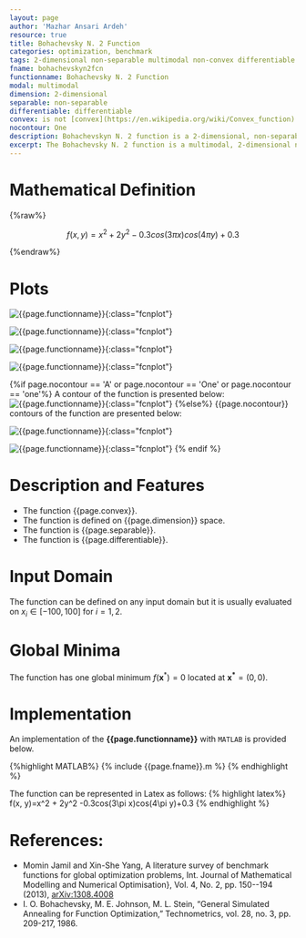 ```yaml
---
layout: page
author: 'Mazhar Ansari Ardeh'
resource: true
title: Bohachevsky N. 2 Function
categories: optimization, benchmark
tags: 2-dimensional non-separable multimodal non-convex differentiable
fname: bohachevskyn2fcn
functionname: Bohachevsky N. 2 Function
modal: multimodal
dimension: 2-dimensional
separable: non-separable
differentiable: differentiable
convex: is not [convex](https://en.wikipedia.org/wiki/Convex_function)
nocontour: One
description: Bohachevskyn N. 2 function is a 2-dimensional, non-separable, multimodal, non-convex, differentiable, continuous, test function for optimization algorithms. 
excerpt: The Bohachevsky N. 2 function is a multimodal, 2-dimensional non-convex mathematical function widely used for testing optimization algorithms
---
```


# Mathematical Definition

{%raw%}

$$f(x, y)=x^2 + 2y^2 -0.3cos(3\pi x)cos(4\pi y)+0.3$$

{%endraw%}

# Plots
![{{page.functionname}}]({{site.baseurl}}/benchmarkfcns/plots/{{page.fname}}.png){:class="fcnplot"}

![{{page.functionname}}]({{site.baseurl}}/benchmarkfcns/plots/{{page.fname}}_2.png){:class="fcnplot"}

![{{page.functionname}}]({{site.baseurl}}/benchmarkfcns/plots/{{page.fname}}_3.png){:class="fcnplot"}

![{{page.functionname}}]({{site.baseurl}}/benchmarkfcns/plots/{{page.fname}}_4.png){:class="fcnplot"}

{%if page.nocontour == 'A' or page.nocontour == 'One' or page.nocontour == 'one'%}
A contour of the function is presented below:
![{{page.functionname}}]({{site.baseurl}}/benchmarkfcns/plots/{{page.fname}}_contour.png){:class="fcnplot"}
{%else%}
{{page.nocontour}} contours of the function are presented below:

![{{page.functionname}}]({{site.baseurl}}/benchmarkfcns/plots/{{page.fname}}_contour.png){:class="fcnplot"}

![{{page.functionname}}]({{site.baseurl}}/benchmarkfcns/plots/{{page.fname}}_contour_2.png){:class="fcnplot"}
{% endif %}

# Description and Features
* The function {{page.convex}}.
* The function is defined on {{page.dimension}} space.
* The function is {{page.separable}}.
* The function is {{page.differentiable}}.

# Input Domain
The function can be defined on any input domain but it is usually evaluated on $x_i \in [-100, 100]$ for $i=1, 2$.

# Global Minima
The function has one global minimum $f(\textbf{x}^{\ast}) = 0$ located at $\mathbf{x^\ast}=(0, 0)$.

# Implementation
An implementation of the **{{page.functionname}}** with `MATLAB` is provided below. 

{%highlight MATLAB%}
{% include {{page.fname}}.m %}
{% endhighlight %}

The function can be represented in Latex as follows:
{% highlight latex%}
f(x, y)=x^2 + 2y^2 -0.3cos(3\pi x)cos(4\pi y)+0.3
{% endhighlight %}

# References:
* Momin Jamil and Xin-She Yang, A literature survey of benchmark functions for global optimization problems, Int. Journal of Mathematical Modelling 
and Numerical Optimisation}, Vol. 4, No. 2, pp. 150--194 (2013), [arXiv:1308.4008](arXiv:1308.4008)
* I. O. Bohachevsky, M. E. Johnson, M. L. Stein, “General Simulated Annealing for
Function Optimization,” Technometrics, vol. 28, no. 3, pp. 209-217, 1986.
